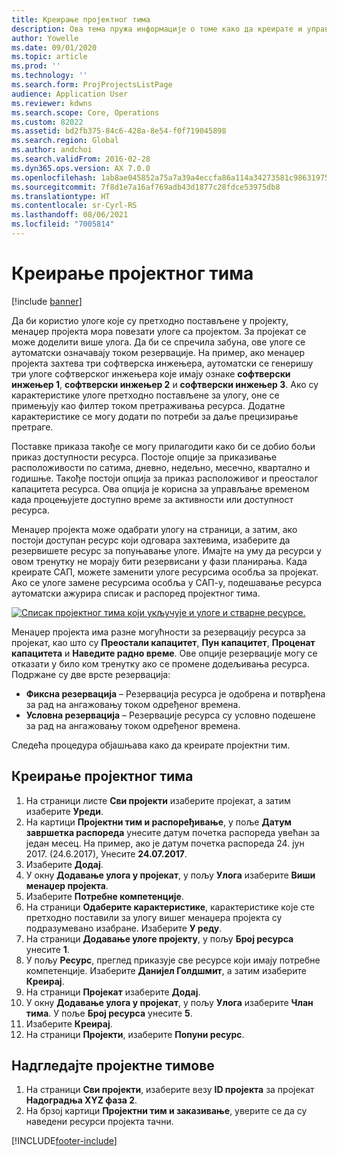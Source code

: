 ```yaml
---
title: Креирање пројектног тима
description: Ова тема пружа информације о томе како да креирате и управљате пројектним тимовима.
author: Yowelle
ms.date: 09/01/2020
ms.topic: article
ms.prod: ''
ms.technology: ''
ms.search.form: ProjProjectsListPage
audience: Application User
ms.reviewer: kdwns
ms.search.scope: Core, Operations
ms.custom: 82022
ms.assetid: bd2fb375-84c6-428a-8e54-f0f719045898
ms.search.region: Global
ms.author: andchoi
ms.search.validFrom: 2016-02-28
ms.dyn365.ops.version: AX 7.0.0
ms.openlocfilehash: 1ab8ae045852a75a7a39a4eccfa86a114a34273581c98631975bcbfac5a7a343
ms.sourcegitcommit: 7f8d1e7a16af769adb43d1877c28fdce53975db8
ms.translationtype: HT
ms.contentlocale: sr-Cyrl-RS
ms.lasthandoff: 08/06/2021
ms.locfileid: "7005814"
---
```

# <a name="create-a-project-team"></a>Креирање пројектног тима

[!include [banner](../includes/banner.md)]

Да би користио улоге које су претходно постављене у пројекту, менаџер пројекта мора повезати улоге са пројектом. За пројекат се може доделити више улога. Да би се спречила забуна, ове улоге се аутоматски означавају током резервације. На пример, ако менаџер пројекта захтева три софтверска инжењера, аутоматски се генеришу три улоге софтверског инжењера које имају ознаке **софтверски инжењер 1**, **софтверски инжењер 2** и **софтверски инжењер 3**. Ако су карактеристике улоге претходно постављене за улогу, оне се примењују као филтер током претраживања ресурса. Додатне карактеристике се могу додати по потреби за даље прецизирање претраге.

Поставке приказа такође се могу прилагодити како би се добио бољи приказ доступности ресурса. Постоје опције за приказивање расположивости по сатима, дневно, недељно, месечно, квартално и годишње. Такође постоји опција за приказ расположивог и преосталог капацитета ресурса. Ова опција је корисна за управљање временом када процењујете доступно време за активности или доступност ресурса.

Менаџер пројекта може одабрати улогу на страници, а затим, ако постоји доступан ресурс који одговара захтевима, изаберите да резервишете ресурс за попуњавање улоге. Имајте на уму да ресурси у овом тренутку не морају бити резервисани у фази планирања. Када креирате САП, можете заменити улоге ресурсима особља за пројекат. Ако се улоге замене ресурсима особља у САП-у, подешавање ресурса аутоматски ажурира списак и распоред пројектног тима.

[![Списак пројектног тима који укључује и улоге и стварне ресурсе.](./media/projectresourcing03-1024x368.jpg)](./media/projectresourcing03.jpg) 

Менаџер пројекта има разне могућности за резервацију ресурса за пројекат, као што су **Преостали капацитет**, **Пун капацитет**, **Проценат капацитета** и **Наведите радно време**. Ове опције резервације могу се отказати у било ком тренутку ако се промене додељивања ресурса. Подржане су две врсте резервација:

- **Фиксна резервација** – Резервација ресурса је одобрена и потврђена за рад на ангажовању током одређеног времена.
- **Условна резервација** – Резервације ресурса су условно подешене за рад на ангажовању током одређеног времена.

Следећа процедура објашњава како да креирате пројектни тим.

## <a name="create-a-project-team"></a>Креирање пројектног тима

1. На страници листе **Сви пројекти** изаберите пројекат, а затим изаберите **Уреди**.
2. На картици **Пројектни тим и распоређивање**, у поље **Датум завршетка распореда** унесите датум почетка распореда увећан за један месец. На пример, ако је датум почетка распореда 24. јун 2017. (24.6.2017), Унесите **24.07.2017**.
3. Изаберите **Додај**.
4. У окну **Додавање улога у пројекат**, у пољу **Улога** изаберите **Виши менаџер пројекта**.
5. Изаберите **Потребне компетенције**.
6. На страници **Одаберите карактеристике**, карактеристике које сте претходно поставили за улогу вишег менаџера пројекта су подразумевано изабране. Изаберите **У реду**.
7. На страници **Додавање улоге пројекту**, у пољу **Број ресурса** унесите **1**.
8. У пољу **Ресурс**, преглед приказује све ресурсе који имају потребне компетенције. Изаберите **Данијел Голдшмит**, а затим изаберите **Креирај**.
9. На страници **Пројекат** изаберите **Додај**.
10. У окну **Додавање улога у пројекат**, у пољу **Улога** изаберите **Члан тима**. У поље **Број ресурса** унесите **5**.
11. Изаберите **Креирај**.
12. На страници **Пројекти**, изаберите **Попуни ресурс**.

## <a name="monitor-project-teams"></a>Надгледајте пројектне тимове
1. На страници **Сви пројекти**, изаберите везу **ID пројекта** за пројекат **Надоградња XYZ фаза 2**.
2. На брзој картици **Пројектни тим и заказивање**, уверите се да су наведени ресурси пројекта тачни.


[!INCLUDE[footer-include](../includes/footer-banner.md)]